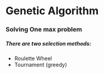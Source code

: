 # Genetic Algorithm  

### Solving One max problem  
  
##### There are two selection methods:
* Roulette Wheel   
* Tournament (greedy)  

